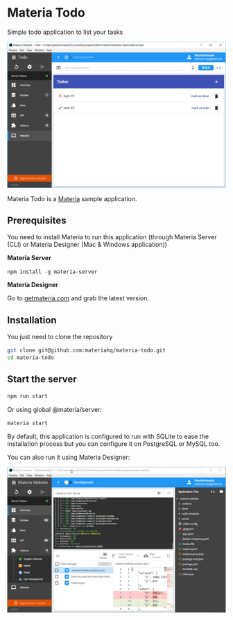 # Materia Todo

Simple todo application to list your tasks

![Screenshot](https://raw.githubusercontent.com/materiahq/materia-todo/master/screenshot.PNG)

Materia Todo is a [Materia](https://getmateria.com) sample application.

Prerequisites
------------

You need to install Materia to run this application (through Materia Server (CLI) or Materia Designer (Mac & Windows application))

**Materia Server**

`npm install -g materia-server`

**Materia Designer**

Go to [getmateria.com](https://getmateria.com) and grab the latest version.


Installation
------------

You just need to clone the repository

```sh
git clone git@github.com:materiahq/materia-todo.git
cd materia-todo
```

Start the server
----------------

```sh
npm run start
```

Or using global @materia/server:

```sh
materia start
```

By default, this application is configured to run with SQLite to ease the installation process but you can configure it on PostgreSQL or MySQL too.

You can also run it using Materia Designer:

![Installation](https://raw.githubusercontent.com/materiahq/materia-todo/master/todo-install.gif)
